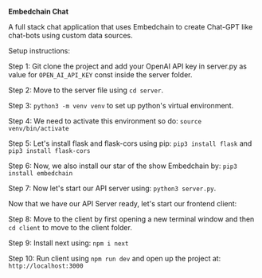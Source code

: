 **Embedchain Chat**

A full stack chat application that uses Embedchain to create Chat-GPT like chat-bots using custom data sources. 

Setup instructions:

Step 1: Git clone the project and add your OpenAI API key in server.py as value for `OPEN_AI_API_KEY` const inside the server folder. 

Step 2: Move to the server file using `cd server`. 

Step 3: `python3 -m venv venv` to set up python's virtual environment. 

Step 4: We need to activate this environment so do: `source venv/bin/activate`

Step 5: Let's install flask and flask-cors using pip: `pip3 install flask` and `pip3 install flask-cors`

Step 6: Now, we also install our star of the show Embedchain by: `pip3 install embedchain`

Step 7: Now let's start our API server using: `python3 server.py`. 

Now that we have our API Server ready, let's start our frontend client: 

Step 8: Move to the client by first opening a new terminal window and then `cd client` to move to the client folder. 

Step 9: Install next using: `npm i next`

Step 10: Run client using `npm run dev` and open up the project at: `http://localhost:3000`
